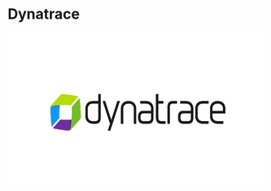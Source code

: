 # Dynatrace

<img src="https://github.com/tbarcelar/Dynatrace/blob/main/logo.jpg" width="1200" height="300">
